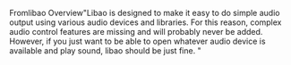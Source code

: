 Fromlibao Overview"Libao is designed to make it easy to do simple audio output using various audio 
	devices and libraries. For this reason, complex audio control features are 
	missing and will probably never be added. However, if you just want to be 
	able to open whatever audio device is available and play sound, libao should be just fine. "